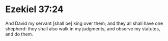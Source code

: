 # Ezekiel 37:24

And David my servant [shall be] king over them; and they all shall have one shepherd: they shall also walk in my judgments, and observe my statutes, and do them.